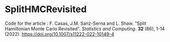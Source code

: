# SplitHMCRevisited

Code for the article : F. Casas, J.M. Sanz-Serna and L. Shaw. "Split Hamiltonian Monte Carlo Revisited". <em>Statistics and Computing</em>. <b>32</b> (86), 1-14 (2022). https://doi.org/10.1007/s11222-022-10149-4
